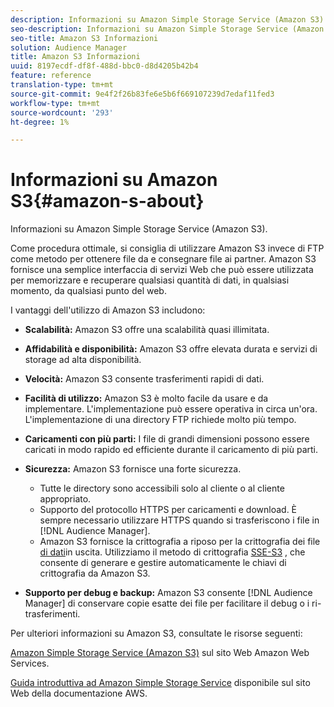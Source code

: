 ```yaml
---
description: Informazioni su Amazon Simple Storage Service (Amazon S3).
seo-description: Informazioni su Amazon Simple Storage Service (Amazon S3).
seo-title: Amazon S3 Informazioni
solution: Audience Manager
title: Amazon S3 Informazioni
uuid: 8197ecdf-df8f-488d-bbc0-d8d4205b42b4
feature: reference
translation-type: tm+mt
source-git-commit: 9e4f2f26b83fe6e5b6f669107239d7edaf11fed3
workflow-type: tm+mt
source-wordcount: '293'
ht-degree: 1%

---
```



# Informazioni su Amazon S3{#amazon-s-about}

Informazioni su Amazon Simple Storage Service (Amazon S3).

Come procedura ottimale, si consiglia di utilizzare Amazon S3 invece di FTP come metodo per ottenere file da e consegnare file ai partner. Amazon S3 fornisce una semplice interfaccia di servizi Web che può essere utilizzata per memorizzare e recuperare qualsiasi quantità di dati, in qualsiasi momento, da qualsiasi punto del web.

I vantaggi dell&#39;utilizzo di Amazon S3 includono:

* **Scalabilità:** Amazon S3 offre una scalabilità quasi illimitata.
* **Affidabilità e disponibilità:** Amazon S3 offre elevata durata e servizi di storage ad alta disponibilità.
* **Velocità:** Amazon S3 consente trasferimenti rapidi di dati.
* **Facilità di utilizzo:** Amazon S3 è molto facile da usare e da implementare. L&#39;implementazione può essere operativa in circa un&#39;ora. L&#39;implementazione di una directory FTP richiede molto più tempo.
* **Caricamenti con più parti:** I file di grandi dimensioni possono essere caricati in modo rapido ed efficiente durante il caricamento di più parti.
* **Sicurezza:** Amazon S3 fornisce una forte sicurezza.

   * Tutte le directory sono accessibili solo al cliente o al cliente appropriato.
   * Supporto del protocollo HTTPS per caricamenti e download. È sempre necessario utilizzare HTTPS quando si trasferiscono i file in [!DNL Audience Manager].
   * Amazon S3 fornisce la crittografia a riposo per la crittografia dei file [di dati](../integration/receiving-audience-data/batch-outbound-transfers/outbound-file-name-contents.md)in uscita. Utilizziamo il metodo di crittografia [SSE-S3](https://docs.aws.amazon.com/AmazonS3/latest/dev/serv-side-encryption.html) , che consente di generare e gestire automaticamente le chiavi di crittografia da Amazon S3.

* **Supporto per debug e backup:** Amazon S3 consente [!DNL Audience Manager] di conservare copie esatte dei file per facilitare il debug o i ri-trasferimenti.

Per ulteriori informazioni su Amazon S3, consultate le risorse seguenti:

[Amazon Simple Storage Service (Amazon S3)](https://aws.amazon.com/s3/) sul sito Web Amazon Web Services.

[Guida introduttiva ad Amazon Simple Storage Service](https://docs.aws.amazon.com/AmazonS3/latest/gsg/GetStartedWithS3.html) disponibile sul sito Web della documentazione AWS.
